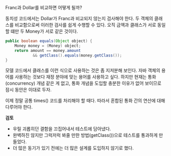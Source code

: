 Franc과 Dollar를 비교하면 어떻게 될까?

동치성 코드에서는 Dollar가 Franc과 비교되지 않는지 검사해야 한다.
두 객체의 클래스를 비교함으로써 이러한 검사를 쉽게 수행할 수 있다.
오직 금액과 클래스가 서로 동일할 떄만 두 Money가 서로 같은 것이다.
```java
public boolean equals(Object object) {
    Money money = (Money) object;
    return amount == money.amount
            && getClass().equals(money.getClass());
}
```

모델 코드에서 클래스를 이런 식으로 사용하는 것은 좀 지저분해 보인다.
자바 객체의 용어를 사용하는 것보다 재정 분야에 맞는 용어를 사용하고 싶다.
하지만 현재는 통화(concurrency) 개념 같은 게 없고, 통화 개념을 도입할 충분한 이유가 없어 보이므로 잠시 동안은 이대로 두자.

이제 정말 공통 times() 코드를 처리해야 할 때다.
따라서 혼합된 통화 간의 연산에 대해 다루어야 한다.

**검토**
- 우릴 괴롭히던 결함을 끄집어내서 테스트에 담아냈다.
- 완벽하진 않지만 그럭저럭 봐줄 만한 방법(getClass())으로 테스트를 통과하게 만들었다.
- 더 많은 동기가 있기 전에는 더 많은 설계를 도입하지 않기로 했다.

